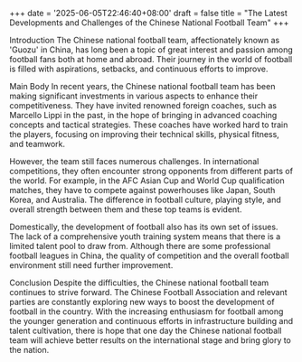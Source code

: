 +++
date = '2025-06-05T22:46:40+08:00'
draft = false
title = "The Latest Developments and Challenges of the Chinese National Football Team"
+++

Introduction
The Chinese national football team, affectionately known as 'Guozu' in China, has long been a topic of great interest and passion among football fans both at home and abroad. Their journey in the world of football is filled with aspirations, setbacks, and continuous efforts to improve.

Main Body
In recent years, the Chinese national football team has been making significant investments in various aspects to enhance their competitiveness. They have invited renowned foreign coaches, such as Marcello Lippi in the past, in the hope of bringing in advanced coaching concepts and tactical strategies. These coaches have worked hard to train the players, focusing on improving their technical skills, physical fitness, and teamwork.

However, the team still faces numerous challenges. In international competitions, they often encounter strong opponents from different parts of the world. For example, in the AFC Asian Cup and World Cup qualification matches, they have to compete against powerhouses like Japan, South Korea, and Australia. The difference in football culture, playing style, and overall strength between them and these top teams is evident.

Domestically, the development of football also has its own set of issues. The lack of a comprehensive youth training system means that there is a limited talent pool to draw from. Although there are some professional football leagues in China, the quality of competition and the overall football environment still need further improvement.

Conclusion
Despite the difficulties, the Chinese national football team continues to strive forward. The Chinese Football Association and relevant parties are constantly exploring new ways to boost the development of football in the country. With the increasing enthusiasm for football among the younger generation and continuous efforts in infrastructure building and talent cultivation, there is hope that one day the Chinese national football team will achieve better results on the international stage and bring glory to the nation.